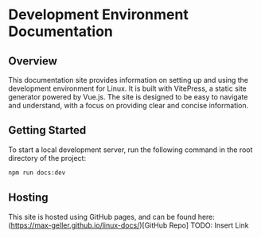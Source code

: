 # Development Environment Documentation

## Overview

This documentation site provides information on setting up and using the development environment for Linux. It is built with VitePress, a static site generator powered by Vue.js. The site is designed to be easy to navigate and understand, with a focus on providing clear and concise information.

## Getting Started

To start a local development server, run the following command in the root directory of the project:

```bash
npm run docs:dev
```

## Hosting

This site is hosted using GitHub pages, and can be found here: (https://max-geller.github.io/linux-docs/)[GitHub Repo]
TODO: Insert Link
